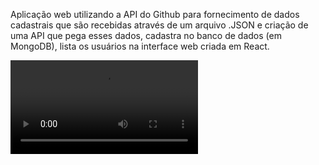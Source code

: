 Aplicação web utilizando a API do Github para fornecimento de dados cadastrais que são recebidas através de um arquivo .JSON 
e criação de uma API que pega esses dados, cadastra no banco de dados (em MongoDB), lista os usuários na interface web criada 
em React.

<video src="https://twitter.com/i/status/1220419112565952517"></video>
